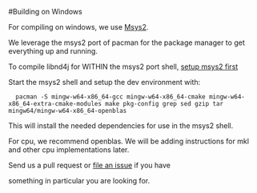 #Building on Windows

For compiling on windows, we use [Msys2](https://msys2.github.io/). 

We leverage the msys2 port of pacman for the package manager to get everything up and running.

To compile libnd4j for WITHIN the msys2 port shell, [setup msys2 first](https://msys2.github.io/)

Start the msys2 shell and setup the dev environment with:
     
      pacman -S mingw-w64-x86_64-gcc mingw-w64-x86_64-cmake mingw-w64-x86_64-extra-cmake-modules make pkg-config grep sed gzip tar mingw64/mingw-w64-x86_64-openblas

This will install the needed dependencies for use in the msys2 shell.


For cpu, we recommend openblas. We will be adding instructions for mkl and other cpu implementations later.

Send us a pull request or [file an issue](https://github.com/deeplearning4j/libnd4j/issues) if you have

something in particular you are looking for.



